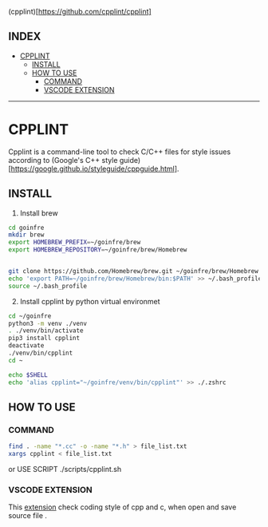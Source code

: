 (cpplint)[https://github.com/cpplint/cpplint]   

## INDEX
- [CPPLINT](#cpplint)
	- [INSTALL](#install)
	- [HOW TO USE](#how-to-use)
		- [COMMAND](#command)
		- [VSCODE EXTENSION](#vscode-extension)

---


# CPPLINT



Cpplint is a command-line tool to check C/C++ files for style issues according to (Google's C++ style guide)[https://google.github.io/styleguide/cppguide.html].   

## INSTALL   

1. Install brew    

```bash
cd goinfre
mkdir brew
export HOMEBREW_PREFIX=~/goinfre/brew
export HOMEBREW_REPOSITORY=~/goinfre/brew/Homebrew


git clone https://github.com/Homebrew/brew.git ~/goinfre/brew/Homebrew
echo 'export PATH=~/goinfre/brew/Homebrew/bin:$PATH' >> ~/.bash_profile
source ~/.bash_profile
```    

2. Install cpplint by python virtual environmet   

```bash
cd ~/goinfre
python3 -m venv ./venv
. ./venv/bin/activate
pip3 install cpplint
deactivate
./venv/bin/cpplint 
cd ~

echo $SHELL
echo 'alias cpplint="~/goinfre/venv/bin/cpplint"' >> ./.zshrc
```   
   
## HOW TO USE   

### COMMAND     

```bash
find . -name "*.cc" -o -name "*.h" > file_list.txt
xargs cpplint < file_list.txt
```   

or USE SCRIPT ./scripts/cpplint.sh

### VSCODE EXTENSION   

This [extension](https://marketplace.visualstudio.com/items?itemName=mine.cpplint) check coding style of cpp and c, when open and save source file .  










